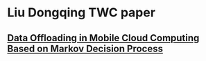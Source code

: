 # Liu Dongqing TWC paper

## [Data Offloading in Mobile Cloud Computing Based on Markov Decision Process](https://github.com/hollyliu2008/liudongqing.github.io/blob/master/TWC_Dongqing.pdf)
